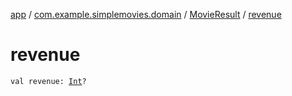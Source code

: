 [app](../../index.md) / [com.example.simplemovies.domain](../index.md) / [MovieResult](index.md) / [revenue](./revenue.md)

# revenue

`val revenue: `[`Int`](https://kotlinlang.org/api/latest/jvm/stdlib/kotlin/-int/index.html)`?`